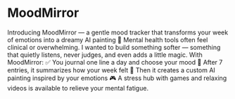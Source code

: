 # MoodMirror
Introducing MoodMirror — a gentle mood tracker that transforms your week of emotions into a dreamy AI painting 🎨
Mental health tools often feel clinical or overwhelming. I wanted to build something softer — something that quietly listens, never judges, and even adds a little magic. 
With MoodMirror:
 ✅ You journal one line a day and choose your mood
 🧠 After 7 entries, it summarizes how your week felt
 🎨 Then it creates a custom AI painting inspired by your emotions
 🎮 A stress hub with games and relaxing videos is available to relieve your mental fatigue.
